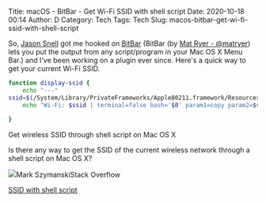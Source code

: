Title: macOS - BitBar - Get Wi-Fi SSID with shell script
Date: 2020-10-18 00:14
Author: D
Category: Tech
Tags: Tech
Slug: macos-bitbar-get-wi-fi-ssid-with-shell-script


So, [Jason Snell](https://sixcolors.com/) got me hooked on [BitBar](https://sixcolors.com/post/2020/08/put-anything-in-your-macs-menu-bar-with-bitbar/) (BitBar (by [Mat Ryer - @matryer](https://twitter.com/matryer)) lets you put the output from any script/program in your Mac OS X Menu Bar.) and I've been working on a plugin ever since. Here's a quick way to get your current Wi-Fi SSID.

```bash
function display-ssid {
	echo "---"
ssid=$(/System/Library/PrivateFrameworks/Apple80211.framework/Resources/airport -I  | awk -F' SSID: '  '/ SSID: / {print $2}') 
	echo "Wi-Fi: $ssid | terminal=false bash='$0' param1=copy param2=$ssid"
	
}
```



Get wireless SSID through shell script on Mac OS X

Is there any way to get the SSID of the current wireless network through a shell script on Mac OS X?

![](https://cdn.sstatic.net/Sites/stackoverflow/Img/apple-touch-icon.png?v=c78bd457575a)Mark SzymanskiStack Overflow



[SSID with shell script](https://stackoverflow.com/questions/4481005/get-wireless-ssid-through-shell-script-on-mac-os-x)